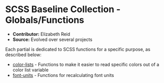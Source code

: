 # SCSS Baseline Collection - Globals/Functions

* **Contributor:** Elizabeth Reid
* **Source:** Evolved over several projects

Each partial is dedicated to SCSS functions for a specific purpose, as described below:
* [color-lists](/sass/baseline/functions/_color-lists.scss) - Functions to make it easier to read specific colors out of a color list variable
* [font-units](/sass/baseline/functions/_font-units.scss) - Functions for recalculating font units
